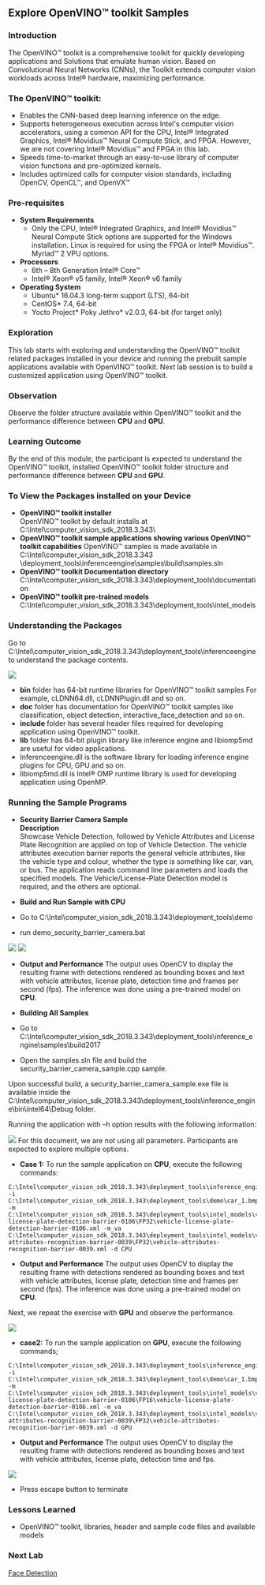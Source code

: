 ## Explore  OpenVINO™ toolkit Samples
### Introduction
The OpenVINO™ toolkit is a comprehensive toolkit for quickly developing applications and Solutions that emulate human vision. Based on Convolutional Neural Networks (CNNs), the Toolkit extends computer vision workloads across Intel® hardware, maximizing performance.
### The OpenVINO™ toolkit:
- Enables the CNN-based deep learning inference on the edge.
- Supports heterogeneous execution across Intel's computer vision accelerators, using a common API for the CPU, Intel® Integrated Graphics, Intel® Movidius™ Neural Compute Stick, and FPGA. However, we are not covering Intel® Movidius™ and FPGA in this lab.
- Speeds time-to-market through an easy-to-use library of computer vision functions and pre-optimized kernels.
- Includes optimized calls for computer vision standards, including OpenCV, OpenCL™, and OpenVX™

### Pre-requisites
* **System Requirements**
  - Only the CPU, Intel® Integrated Graphics, and Intel® Movidius™ Neural Compute Stick options are supported for the Windows installation. Linux is required for using the FPGA or Intel® Movidius™. Myriad™ 2 VPU options.
* **Processors**
  - 6th – 8th Generation Intel® Core™
  - Intel® Xeon® v5 family, Intel® Xeon® v6 family
* **Operating System**
  - Ubuntu* 16.04.3 long-term support (LTS), 64-bit
  - CentOS* 7.4, 64-bit
  - Yocto Project* Poky Jethro* v2.0.3, 64-bit (for target only)

### Exploration
   This lab starts with exploring and understanding the  OpenVINO™ toolkit related packages installed in your device and running the prebuilt sample applications available with OpenVINO™ toolkit. Next lab session is to build a customized application using OpenVINO™ toolkit.

### Observation
Observe the folder structure available within OpenVINO™ toolkit and the performance difference between **CPU** and **GPU**.

### Learning Outcome
By the end of this module, the participant is expected to understand the  OpenVINO™ toolkit, installed OpenVINO™ toolkit folder structure and performance difference between **CPU** and **GPU**.
### To View the Packages installed on your Device
* **OpenVINO™ toolkit installer**                                                 
 OpenVINO™ toolkit by default installs at C:\Intel\computer_vision_sdk_2018.3.343\
* **OpenVINO™ toolkit sample applications showing various OpenVINO™ toolkit capabilities**
OpenVINO™ samples is made available in C:\Intel\computer_vision_sdk_2018.3.343                                 \deployment_tools\inferenceengine\samples\build\samples.sln
* **OpenVINO™ toolkit Documentation directory**
C:\Intel\computer_vision_sdk_2018.3.343\deployment_tools\documentation
* **OpenVINO™ toolkit pre-trained models**
C:\Intel\computer_vision_sdk_2018.3.343\deployment_tools\intel_models

### Understanding the Packages
Go to C:\Intel\computer_vision_sdk_2018.3.343\deployment_tools\inferenceengine to understand the package contents.

![](images/packages.png)
- **bin** folder has 64-bit runtime libraries for OpenVINO™ toolkit samples
For example, cLDNN64.dll, cLDNNPlugin.dll and so on.
- **doc** folder has documentation for OpenVINO™ toolkit samples like classification, object detection, interactive_face_detection and so on.
- **include** folder has several header files required for developing application using OpenVINO™ toolkit.
- **lib** folder has 64-bit plugin library like inference engine and libiomp5md are useful for video applications.
-  Inferenceengine.dll is the software library for loading inference engine plugins for CPU, GPU and so on.
- libiomp5md.dll is Intel® OMP runtime library is used for developing application using OpenMP.

### Running the Sample Programs
* **Security Barrier Camera Sample**                            
**Description**                           
Showcase Vehicle Detection, followed by Vehicle Attributes and License Plate Recognition are applied on top of Vehicle Detection. The vehicle attributes execution barrier reports the general vehicle attributes, like the vehicle type and colour, whether the type is something like car, van, or bus.
The application reads command line parameters and loads the specified models. The Vehicle/License-Plate Detection model is required, and the others are optional.

* **Build and Run Sample with CPU**
- Go to C:\Intel\computer_vision_sdk_2018.3.343\deployment_tools\demo

- run demo_security_barrier_camera.bat

![](images/run_demo.jpg)
![](images/run_demo_result.jpg)

- **Output and Performance**
The output uses OpenCV to display the resulting frame with detections rendered as bounding boxes and text with vehicle attributes, license plate, detection time and frames per second (fps). The inference was done using a pre-trained model on **CPU**.

* **Building All Samples**
- Go to C:\Intel\computer_vision_sdk_2018.3.343\deployment_tools\inference_engine\samples\build2017


- Open the samples.sln file and build the security_barrier_camera_sample.cpp sample.

Upon successful build, a security_barrier_camera_sample.exe file is available inside the C:\Intel\computer_vision_sdk_2018.3.343\deployment_tools\inference_engine\bin\intel64\Debug folder.

Running the application with –h option results with the following information:

![](images/help.png)
For this document, we are not using all parameters. Participants are expected to explore multiple options.

- **Case 1:** To run the sample application on **CPU**, execute the following commands:

```
C:\Intel\computer_vision_sdk_2018.3.343\deployment_tools\inference_engine\bin\intel64\Debug\security_barrier_camera_sample.exe  -i  C:\Intel\computer_vision_sdk_2018.3.343\deployment_tools\demo\car_1.bmp -m C:\Intel\computer_vision_sdk_2018.3.343\deployment_tools\intel_models\vehicle-license-plate-detection-barrier-0106\FP32\vehicle-license-plate-detection-barrier-0106.xml -m_va C:\Intel\computer_vision_sdk_2018.3.343\deployment_tools\intel_models\vehicle-attributes-recognition-barrier-0039\FP32\vehicle-attributes-recognition-barrier-0039.xml -d CPU

```
- **Output and Performance**
The output uses OpenCV to display the resulting frame with detections rendered as bounding boxes and text with vehicle attributes, license plate, detection time and frames per second (fps). The inference was done using a pre-trained model on **CPU**.

Next, we repeat the exercise with **GPU** and observe the performance.

![](images/cpu.png)
- **case2:** To run the sample application on **GPU**, execute the following commands;

```
C:\Intel\computer_vision_sdk_2018.3.343\deployment_tools\inference_engine\bin\intel64\Debug\security_barrier_camera_sample.exe  -i  C:\Intel\computer_vision_sdk_2018.3.343\deployment_tools\demo\car_1.bmp -m C:\Intel\computer_vision_sdk_2018.3.343\deployment_tools\intel_models\vehicle-license-plate-detection-barrier-0106\FP16\vehicle-license-plate-detection-barrier-0106.xml -m_va C:\Intel\computer_vision_sdk_2018.3.343\deployment_tools\intel_models\vehicle-attributes-recognition-barrier-0039\FP32\vehicle-attributes-recognition-barrier-0039.xml -d GPU

```
- **Output and Performance**
The output uses OpenCV to display the resulting frame with detections rendered as bounding boxes and text with vehicle attributes, license plate, detection time and fps. 

![](images/GPU.PNG)
- Press escape button to terminate

### Lessons Learned
- OpenVINO™ toolkit, libraries, header and sample code files and available models

### Next Lab
[Face Detection](Face_detection.md)
